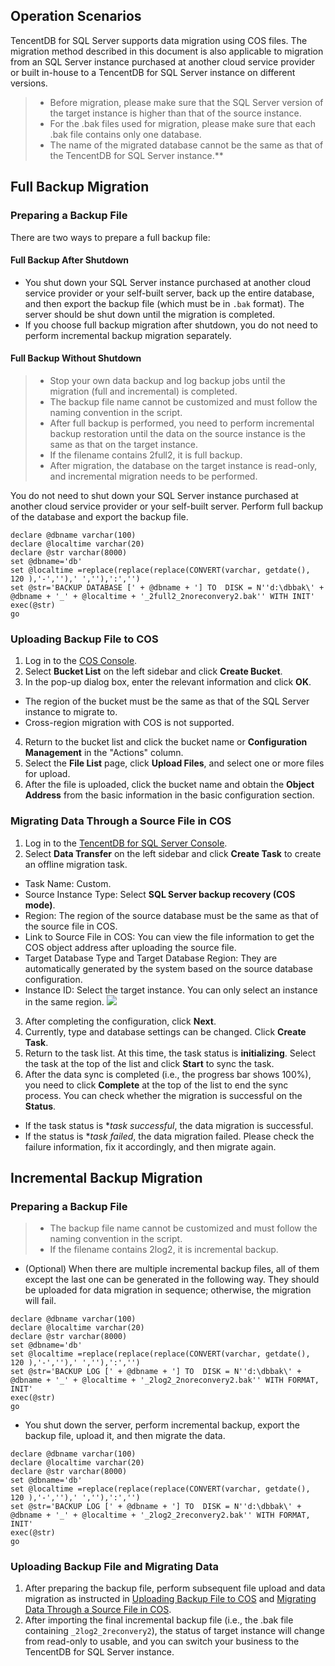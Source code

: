 ## Operation Scenarios
TencentDB for SQL Server supports data migration using COS files. The migration method described in this document is also applicable to migration from an SQL Server instance purchased at another cloud service provider or built in-house to a TencentDB for SQL Server instance on different versions.
>- Before migration, please make sure that the SQL Server version of the target instance is higher than that of the source instance.
>- For the .bak files used for migration, please make sure that each .bak file contains only one database.
>- The name of the migrated database cannot be the same as that of the TencentDB for SQL Server instance.**

## Full Backup Migration
### Preparing a Backup File

There are two ways to prepare a full backup file:

#### Full Backup After Shutdown
- You shut down your SQL Server instance purchased at another cloud service provider or your self-built server, back up the entire database, and then export the backup file (which must be in `.bak` format). The server should be shut down until the migration is completed.
- If you choose full backup migration after shutdown, you do not need to perform incremental backup migration separately.

#### Full Backup Without Shutdown
>- Stop your own data backup and log backup jobs until the migration (full and incremental) is completed.
>- The backup file name cannot be customized and must follow the naming convention in the script.
>- After full backup is performed, you need to perform incremental backup restoration until the data on the source instance is the same as that on the target instance.
>- If the filename contains 2full2, it is full backup.
>- After migration, the database on the target instance is read-only, and incremental migration needs to be performed.

You do not need to shut down your SQL Server instance purchased at another cloud service provider or your self-built server. Perform full backup of the database and export the backup file.
```
declare @dbname varchar(100)
declare @localtime varchar(20)
declare @str varchar(8000)
set @dbname='db'
set @localtime =replace(replace(replace(CONVERT(varchar, getdate(), 120 ),'-',''),' ',''),':','')
set @str='BACKUP DATABASE [' + @dbname + '] TO  DISK = N''d:\dbbak\' + @dbname + '_' + @localtime + '_2full2_2noreconvery2.bak'' WITH INIT'
exec(@str)
go
```

<span id = "shangchuan_beifen"></span>
### Uploading Backup File to COS
1. Log in to the [COS Console](https://console.cloud.tencent.com/cos5).
2. Select **Bucket List** on the left sidebar and click **Create Bucket**.
3. In the pop-up dialog box, enter the relevant information and click **OK**.
 - The region of the bucket must be the same as that of the SQL Server instance to migrate to.
 - Cross-region migration with COS is not supported.  
4. Return to the bucket list and click the bucket name or **Configuration Management** in the "Actions" column.
5. Select the **File List** page, click **Upload Files**, and select one or more files for upload.
6. After the file is uploaded, click the bucket name and obtain the **Object Address** from the basic information in the basic configuration section.


<span id = "qianyi_shuju"></span>
### Migrating Data Through a Source File in COS
1. Log in to the [TencentDB for SQL Server Console](https://console.cloud.tencent.com/sqlserver).
2. Select **Data Transfer** on the left sidebar and click **Create Task** to create an offline migration task.
  - Task Name: Custom.
  - Source Instance Type: Select **SQL Server backup recovery (COS mode)**.
  - Region: The region of the source database must be the same as that of the source file in COS.
  - Link to Source File in COS: You can view the file information to get the COS object address after uploading the source file.
  - Target Database Type and Target Database Region: They are automatically generated by the system based on the source database configuration.
  - Instance ID: Select the target instance. You can only select an instance in the same region.
![](https://main.qcloudimg.com/raw/bbc54177bc114bb133a1fadd99597b26.png)
3. After completing the configuration, click **Next**.
4. Currently, type and database settings can be changed. Click **Create Task**.
5. Return to the task list. At this time, the task status is **initializing**. Select the task at the top of the list and click **Start** to sync the task.
6. After the data sync is completed (i.e., the progress bar shows 100%), you need to click **Complete** at the top of the list to end the sync process. You can check whether the migration is successful on the **Status**.
 - If the task status is **task successful*, the data migration is successful.
 - If the status is **task failed*, the data migration failed. Please check the failure information, fix it accordingly, and then migrate again.

 

## Incremental Backup Migration
### Preparing a Backup File
>- The backup file name cannot be customized and must follow the naming convention in the script.
>- If the filename contains 2log2, it is incremental backup.
>

- (Optional) When there are multiple incremental backup files, all of them except the last one can be generated in the following way. They should be uploaded for data migration in sequence; otherwise, the migration will fail.
```
declare @dbname varchar(100)
declare @localtime varchar(20)
declare @str varchar(8000)
set @dbname='db'
set @localtime =replace(replace(replace(CONVERT(varchar, getdate(), 120 ),'-',''),' ',''),':','')
set @str='BACKUP LOG [' + @dbname + '] TO  DISK = N''d:\dbbak\' + @dbname + '_' + @localtime + '_2log2_2noreconvery2.bak'' WITH FORMAT, INIT'
exec(@str)
go
```
- You shut down the server, perform incremental backup, export the backup file, upload it, and then migrate the data.
```
declare @dbname varchar(100)
declare @localtime varchar(20)
declare @str varchar(8000)
set @dbname='db'
set @localtime =replace(replace(replace(CONVERT(varchar, getdate(), 120 ),'-',''),' ',''),':','')
set @str='BACKUP LOG [' + @dbname + '] TO  DISK = N''d:\dbbak\' + @dbname + '_' + @localtime + '_2log2_2reconvery2.bak'' WITH FORMAT, INIT'
exec(@str)
go
```



### Uploading Backup File and Migrating Data
1. After preparing the backup file, perform subsequent file upload and data migration as instructed in [Uploading Backup File to COS](#shangchuan_beifen) and [Migrating Data Through a Source File in COS](#qianyi_shuju).
2. After importing the final incremental backup file (i.e., the .bak file containing `_2log2_2reconvery2`), the status of target instance will change from read-only to usable, and you can switch your business to the TencentDB for SQL Server instance.



